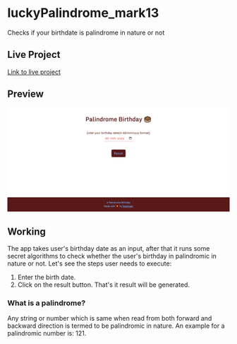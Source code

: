 # luckyPalindrome_mark13
 Checks if your birthdate is palindrome in nature or not

## Live Project
[Link to live project](https://palindrome-birthday-mark13-tejas.netlify.app/)

## Preview
![App Screenshot](https://github.com/Tejeshwer25/final_portfolio/blob/master/src/images/palindromeBirthday.png)

## Working 
The app takes user's birthday date as an input, after that it runs some secret algorithms to check whether the user's birthday in palindromic in nature or not. Let's see the steps user needs to execute: 
1. Enter the birth date.
2. Click on the result button. 
That's it result will be generated. 

### What is a palindrome? 
Any string or number which is same when read from both forward and backward direction is termed to be palindromic in nature. An example for a palindromic number is: 121.

